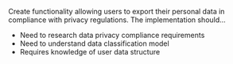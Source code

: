 Create functionality allowing users to export their personal data in compliance with privacy regulations. The implementation should...

- Need to research data privacy compliance requirements
- Need to understand data classification model
- Requires knowledge of user data structure